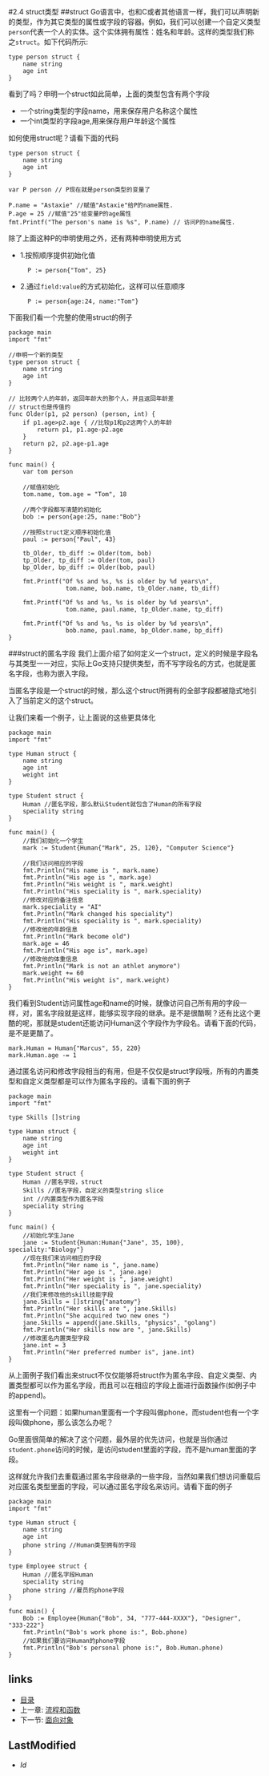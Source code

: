 #2.4 struct类型
##struct
Go语言中，也和C或者其他语言一样，我们可以声明新的类型，作为其它类型的属性或字段的容器。例如，我们可以创建一个自定义类型`person`代表一个人的实体。这个实体拥有属性：姓名和年龄。这样的类型我们称之`struct`。如下代码所示:

	type person struct {
		name string
		age int
	}
看到了吗？申明一个struct如此简单，上面的类型包含有两个字段
- 一个string类型的字段name，用来保存用户名称这个属性
- 一个int类型的字段age,用来保存用户年龄这个属性

如何使用struct呢？请看下面的代码

	type person struct {
    	name string
    	age int
	}

	var P person // P现在就是person类型的变量了

	P.name = "Astaxie" //赋值"Astaxie"给P的name属性.
	P.age = 25 //赋值"25"给变量P的age属性
	fmt.Printf("The person's name is %s", P.name) // 访问P的name属性.
除了上面这种P的申明使用之外，还有两种申明使用方式

- 1.按照顺序提供初始化值

		P := person{"Tom", 25}

- 2.通过`field:value`的方式初始化，这样可以任意顺序

		P := person{age:24, name:"Tom"}

下面我们看一个完整的使用struct的例子

	package main
	import "fmt"

	//申明一个新的类型
	type person struct {
	    name string
	    age int
	}

	// 比较两个人的年龄，返回年龄大的那个人，并且返回年龄差
	// struct也是传值的
	func Older(p1, p2 person) (person, int) {
    	if p1.age>p2.age { //比较p1和p2这两个人的年龄
    	    return p1, p1.age-p2.age
    	}
    	return p2, p2.age-p1.age
	}

	func main() {
	    var tom person

	    //赋值初始化
	    tom.name, tom.age = "Tom", 18

	    //两个字段都写清楚的初始化
	    bob := person{age:25, name:"Bob"}

	    //按照struct定义顺序初始化值
	    paul := person{"Paul", 43}

	    tb_Older, tb_diff := Older(tom, bob)
	    tp_Older, tp_diff := Older(tom, paul)
	    bp_Older, bp_diff := Older(bob, paul)

	    fmt.Printf("Of %s and %s, %s is older by %d years\n",
	                tom.name, bob.name, tb_Older.name, tb_diff)

	    fmt.Printf("Of %s and %s, %s is older by %d years\n",
	                tom.name, paul.name, tp_Older.name, tp_diff)

	    fmt.Printf("Of %s and %s, %s is older by %d years\n",
	                bob.name, paul.name, bp_Older.name, bp_diff)
	}

###struct的匿名字段
我们上面介绍了如何定义一个struct，定义的时候是字段名与其类型一一对应，实际上Go支持只提供类型，而不写字段名的方式，也就是匿名字段，也称为嵌入字段。

当匿名字段是一个struct的时候，那么这个struct所拥有的全部字段都被隐式地引入了当前定义的这个struct。

让我们来看一个例子，让上面说的这些更具体化

	package main
	import "fmt"

	type Human struct {
	    name string
	    age int
	    weight int
	}

	type Student struct {
	    Human //匿名字段，那么默认Student就包含了Human的所有字段
	    speciality string
	}

	func main() {
	    //我们初始化一个学生
	    mark := Student{Human{"Mark", 25, 120}, "Computer Science"}

	    //我们访问相应的字段
	    fmt.Println("His name is ", mark.name)
	    fmt.Println("His age is ", mark.age)
	    fmt.Println("His weight is ", mark.weight)
	    fmt.Println("His speciality is ", mark.speciality)
	    //修改对应的备注信息
	    mark.speciality = "AI"
    	fmt.Println("Mark changed his speciality")
    	fmt.Println("His speciality is ", mark.speciality)
    	//修改他的年龄信息
    	fmt.Println("Mark become old")
    	mark.age = 46
    	fmt.Println("His age is", mark.age)
    	//修改他的体重信息
    	fmt.Println("Mark is not an athlet anymore")
    	mark.weight += 60
    	fmt.Println("His weight is", mark.weight)
	}

我们看到Student访问属性age和name的时候，就像访问自己所有用的字段一样，对，匿名字段就是这样，能够实现字段的继承。是不是很酷啊？还有比这个更酷的呢，那就是student还能访问Human这个字段作为字段名。请看下面的代码，是不是更酷了。

	mark.Human = Human{"Marcus", 55, 220}
	mark.Human.age -= 1

通过匿名访问和修改字段相当的有用，但是不仅仅是struct字段哦，所有的内置类型和自定义类型都是可以作为匿名字段的。请看下面的例子

	package main
	import "fmt"

	type Skills []string

	type Human struct {
	    name string
	    age int
	    weight int
	}

	type Student struct {
	    Human //匿名字段，struct
	    Skills //匿名字段，自定义的类型string slice
	    int //内置类型作为匿名字段
	    speciality string
	}

	func main() {
	    //初始化学生Jane
	    jane := Student{Human:Human{"Jane", 35, 100}, speciality:"Biology"}
	    //现在我们来访问相应的字段
	    fmt.Println("Her name is ", jane.name)
	    fmt.Println("Her age is ", jane.age)
	    fmt.Println("Her weight is ", jane.weight)
	    fmt.Println("Her speciality is ", jane.speciality)
	    //我们来修改他的skill技能字段
	    jane.Skills = []string{"anatomy"}
	    fmt.Println("Her skills are ", jane.Skills)
	    fmt.Println("She acquired two new ones ")
	    jane.Skills = append(jane.Skills, "physics", "golang")
	    fmt.Println("Her skills now are ", jane.Skills)
	    //修改匿名内置类型字段
	    jane.int = 3
	    fmt.Println("Her preferred number is", jane.int)
	}

从上面例子我们看出来struct不仅仅能够将struct作为匿名字段、自定义类型、内置类型都可以作为匿名字段，而且可以在相应的字段上面进行函数操作(如例子中的append)。

这里有一个问题：如果human里面有一个字段叫做phone，而student也有一个字段叫做phone，那么该怎么办呢？

Go里面很简单的解决了这个问题，最外层的优先访问，也就是当你通过`student.phone`访问的时候，是访问student里面的字段，而不是human里面的字段。

这样就允许我们去重载通过匿名字段继承的一些字段，当然如果我们想访问重载后对应匿名类型里面的字段，可以通过匿名字段名来访问。请看下面的例子

	package main
	import "fmt"

	type Human struct {
	    name string
	    age int
	    phone string //Human类型拥有的字段
	}

	type Employee struct {
	    Human //匿名字段Human
	    speciality string
	    phone string //雇员的phone字段
	}

	func main() {
	    Bob := Employee{Human{"Bob", 34, "777-444-XXXX"}, "Designer", "333-222"}
	    fmt.Println("Bob's work phone is:", Bob.phone)
	    //如果我们要访问Human的phone字段
	    fmt.Println("Bob's personal phone is:", Bob.Human.phone)
	}


## links
   * [目录](<preface.md>)
   * 上一章: [流程和函数](<2.3.md>)
   * 下一节: [面向对象](<2.5.md>)

## LastModified
   * $Id$
